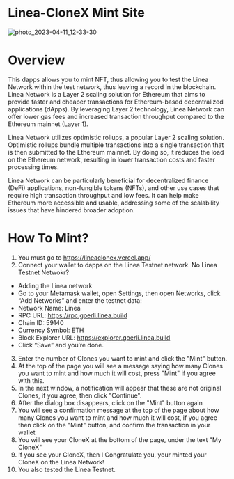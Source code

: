 # Linea-CloneX Mint Site

![photo_2023-04-11_12-33-30](https://user-images.githubusercontent.com/76211999/231075749-a069013e-3d56-46d6-8f59-6ba44cdd4fd0.jpg)

# Overview
This dapps allows you to mint NFT, thus allowing you to test the Linea Network within the test network, thus leaving a record in the blockchain. Linea Network is a Layer 2 scaling solution for Ethereum that aims to provide faster and cheaper transactions for Ethereum-based decentralized applications (dApps). By leveraging Layer 2 technology, Linea Network can offer lower gas fees and increased transaction throughput compared to the Ethereum mainnet (Layer 1).

Linea Network utilizes optimistic rollups, a popular Layer 2 scaling solution. Optimistic rollups bundle multiple transactions into a single transaction that is then submitted to the Ethereum mainnet. By doing so, it reduces the load on the Ethereum network, resulting in lower transaction costs and faster processing times.

Linea Network can be particularly beneficial for decentralized finance (DeFi) applications, non-fungible tokens (NFTs), and other use cases that require high transaction throughput and low fees. It can help make Ethereum more accessible and usable, addressing some of the scalability issues that have hindered broader adoption.

# How To Mint?
1. You must go to https://lineaclonex.vercel.app/
2. Connect your wallet to dapps on the Linea Testnet network. No Linea Testnet Netwokr?
* Adding the Linea network
* Go to your Metamask wallet, open Settings, then open Networks, click “Add Networks” and enter the testnet data:
* Network Name: Linea
* RPC URL: https://rpc.goerli.linea.build
* Chain ID: 59140
* Currency Symbol: ETH
* Block Explorer URL: https://explorer.goerli.linea.build
* Click “Save” and you’re done.
3. Enter the number of Clones you want to mint and click the "Mint" button.
4. At the top of the page you will see a message saying how many Clones you want to mint and how much it will cost, press "Mint" if you agree with this.
5. In the next window, a notification will appear that these are not original Clones, if you agree, then click "Continue".
6. After the dialog box disappears, click on the "Mint" button again
7. You will see a confirmation message at the top of the page about how many Clones you want to mint and how much it will cost, if you agree then click on the "Mint" button, and confirm the transaction in your wallet
8. You will see your CloneX at the bottom of the page, under the text "My CloneX"
9. If you see your CloneX, then I Congratulate you, your minted your CloneX on the Linea Network! 
10. You also tested the Linea Testnet.
